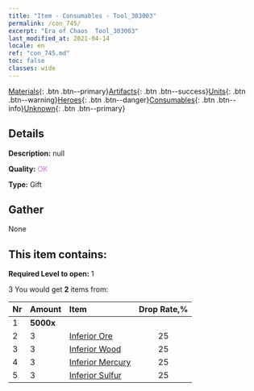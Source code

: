 ```yaml
---
title: "Item - Consumables - Tool_303003"
permalink: /con_745/
excerpt: "Era of Chaos  Tool_303003"
last_modified_at: 2021-04-14
locale: en
ref: "con_745.md"
toc: false
classes: wide
---
```

 [Materials](/Items/){: .btn .btn--primary}[Artifacts](/Items/Artifacts/){: .btn .btn--success}[Units](/Items/Units/){: .btn .btn--warning}[Heroes](/Items/Heroes/){: .btn .btn--danger}[Consumables](/Items/Consumables/){: .btn .btn--info}[Unknown](/Items/Unknown/){: .btn .btn--primary}

## Details
 **Description:** null

 **Quality:** <span style="color: #DA70D6">OK</span>

 **Type:** Gift

## Gather

  None

## This item contains:

 **Required Level to open:** 1

 3 You would get **2** items  from:

  | Nr | Amount |     Item    | Drop Rate,% |
  |:---|:-------|:------------|:---------:|
  | 1 |  **5000x** | <i class="fas fa-coins"/> |  | 0 | 
  | 2 | 3 | [Inferior Ore](/Items/mat_1/) | 25 | 
  | 3 | 3 | [Inferior Wood](/Items/mat_1/) | 25 | 
  | 4 | 3 | [Inferior Mercury](/Items/mat_2/) | 25 | 
  | 5 | 3 | [Inferior Sulfur](/Items/mat_3/) | 25 | 
